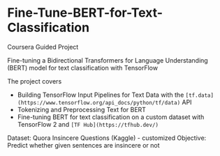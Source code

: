 # Fine-Tune-BERT-for-Text-Classification
Coursera Guided Project

Fine-tuning a Bidirectional Transformers for Language Understanding (BERT) model for text classification with TensorFlow

The project covers
- Building TensorFlow Input Pipelines for Text Data with the `[tf.data](https://www.tensorflow.org/api_docs/python/tf/data)` API
- Tokenizing and Preprocessing Text for BERT
- Fine-tuning BERT for text classification on a custom dataset with TensorFlow 2 and `[TF Hub](https://tfhub.dev/)`

Dataset: Quora Insincere Questions (Kaggle) - customized
Objective: Predict whether given sentences are insincere or not

